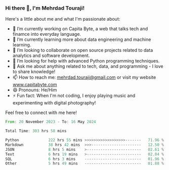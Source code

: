 ### Hi there 👋, I'm Mehrdad Touraji!


Here's a little about me and what I'm passionate about:

- 🔭 I’m currently working on Capita Byte, a web that talks tech and finamce into everyday language.
- 🌱 I’m currently learning more about data engineering and machine learning.
- 👯 I’m looking to collaborate on open source projects related to data analytics and software development.
- 🤔 I’m looking for help with advanced Python programming techniques.
- 💬 Ask me about anything related to tech, data, and programming - I love to share knowledge!
- 📫 How to reach me: mehrdad.touraji@gmail.com or visit my website www.capitabyte.com
- 😄 Pronouns: He/Him
- ⚡ Fun fact: When I'm not coding, I enjoy playing music and experimenting with digital photography!

Feel free to connect with me here!


<!--START_SECTION:waka-->

```rust
From: 20 November 2023 - To: 16 May 2024

Total Time: 303 hrs 58 mins

Python             222 hrs 55 mins >>>>>>>>>>>>>>>>>>-------   71.96 %
Markdown           38 hrs 42 mins  >>>----------------------   12.50 %
JSON               8 hrs 5 mins    >------------------------   02.61 %
Text               6 hrs 19 mins   >------------------------   02.04 %
SQL                6 hrs 3 mins    -------------------------   01.96 %
Other              5 hrs 49 mins   -------------------------   01.88 %
```

<!--END_SECTION:waka-->
